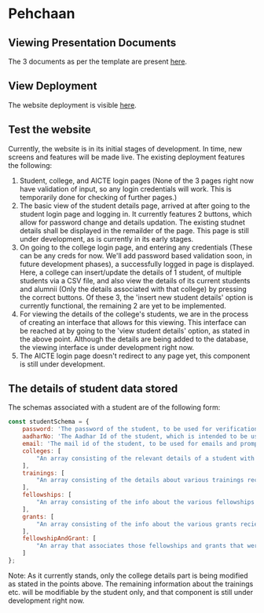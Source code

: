 # Pehchaan

## Viewing Presentation Documents

The 3 documents as per the template are present [here](https://github.com/rohan843/PehchaanCoders-Inc./tree/master/Presentation%20Docs).

## View Deployment

The website deployment is visible [here](https://aqueous-cliffs-29467.herokuapp.com/).

## Test the website

Currently, the website is in its initial stages of development. In time, new screens and features will be made live. The existing deployment features the following:

1. Student, college, and AICTE login pages (None of the 3 pages right now have validation of input, so any login credentials will work. This is temporarily done for checking of further pages.)
2. The basic view of the student details page, arrived at after going to the student login page and logging in. It currently features 2 buttons, which allow for password change and details updation. The existing studnet details shall be displayed in the remailder of the page. This page is still under development, as is currently in its early stages.
3. On going to the college login page, and entering any credentials (These can be any creds for now. We'll add password based validation soon, in future development phases), a successfully logged in page is displayed. Here, a college can insert/update the details of 1 student, of multiple students via a CSV file, and also view the details of its current students and alumnii (Only the details associated with that college) by pressing the correct buttons. Of these 3, the 'insert new student details' option is currently functional, the remaining 2 are yet to be implemented.
4. For viewing the details of the college's students, we are in the process of creating an interface that allows for this viewing. This interface can be reached at by going to the 'view student details' option, as stated in the above point. Although the details are being added to the database, the viewing interface is under development right now.
5. The AICTE login page doesn't redirect to any page yet, this component is still under development.

## The details of student data stored

The schemas associated with a student are of the following form:

```javascript
const studentSchema = {
    password: 'The password of the student, to be used for verification',
    aadharNo: 'The Aadhar Id of the student, which is intended to be used as an identification, and also to be able to use this database along with the Aadhar database',
    email: 'The mail id of the student, to be used for emails and prompts as needed'
    colleges: [
        "An array consisting of the relevant details of a student with regard to their college, for example, the degree pursued. We store this as a time based list. All colleges attended by a student will be visible here."
    ],
    trainings: [
        "An array consisting of the details about various trainings recieved by a student."
    ],
    fellowships: [
        "An array consisting of the info about the various fellowships recieved by a student."
    ],
    grants: [
        "An array consisting of the info about the various grants recieved by a student."
    ],
    fellowshipAndGrant: [
        "An array that associates those fellowships and grants that were recieved by the student together, i.e., as one component, using their respective id's"
    ]
};
```

Note: As it currently stands, only the college details part is being modified as stated in the points above. The remaining information about the trainings etc. will be modifiable by the student only, and that component is still under development right now.